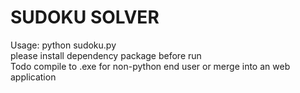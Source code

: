 <h1>SUDOKU SOLVER</h1>
Usage: python sudoku.py<br>
please install dependency package before run<br>
Todo compile to .exe for non-python end user or merge into an web application

